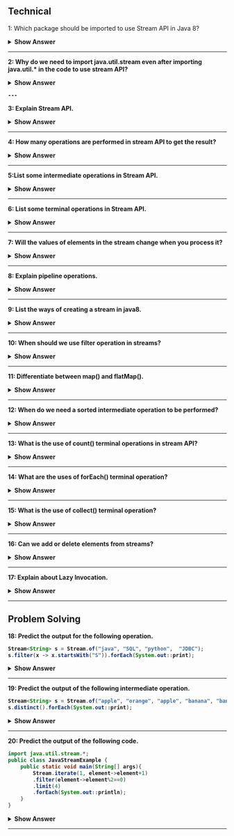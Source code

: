  ## Technical 
 
 1: Which package should be imported to use Stream API in Java 8?

 <details><summary><b> Show Answer<b></summary>

 java.util.stream includes all the classes and interfaces used for functional-type operations. 

 </details>

 ---
 
 2: Why do we need to import java.util.stream even after importing java.util.* in the code to use stream API?

   <details><summary><b> Show Answer<b></summary>

  - java.util.* will import all the direct classes and interfaces but not sub-classes/sub-packages.
  - stream class resides in the sub package java.util.stream package so it will not be included in java.util.*.

  </details>

    ---
    
  3: Explain Stream API.
    
 <details><summary><b> Show Answer<b></summary>

  - Stream API is a collection of objects which can be processed to get the desired result.
  - Example: If we want to filter the movies released in 2022 from the movie database.

  </details>

  ---
  
  4: How many operations are performed in stream API to get the result?

  <details><summary><b> Show Answer<b></summary>

- Two operations - Intermediate and terminal operations.
- Intermediate - will process the stream to get the result (like a filter, or map).
- Terminal - it is the end of the stream to return the result.

</details>

---
   
5:List some intermediate operations in Stream API.

 <details><summary><b> Show Answer<b></summary>

- Filter - select elements based on the condition passed
- Map - by applying the given function in the stream
- Sorted - used to sort the stream

</details>

  ---
  
6: List some terminal operations in Stream API.

 <details><summary><b> Show Answer<b></summary>

- collect - returns the result of intermediate operations.
- forEach- used to iterate through the elements of the stream
- reduce - to reduce the elements of the stream to one value

</details>
  
  ---

7: Will the values of elements in the stream change when you process it?

 <details><summary><b> Show Answer<b></summary>

No.
  
 <details><summary><b> Explanation <b></summary>
  
Because stream API processes the elements as per pipelined operations without changing the values.

</details>
  
</details>
  
 ---

8: Explain pipeline operations.

 <details><summary><b> Show Answer<b></summary>

- Stream API will take the stream of elements as the source, performs a pipeline of operations, and returns the  result 
- A pipeline of operations consists of a source, zero or more intermediate operations(filter, sort, map), and a terminal operation.

</details>
  
 ---

9: List the ways of creating a stream in java8.

 <details><summary><b> Show Answer<b></summary>

- By creating Stream.of() method 
- Stream from a Collection using stream() & parallelStream() methods
- Stream from an Array using Arrays.stream()
- Stream using Stream.builder()
- By an Empty Stream using Stream.empty()
- Creating an infinite Stream using Stream.generate() method and Stream.iterate() method
- Creating Stream of a File

</details>

 ---
  
10: When should we use filter operation in streams?

 <details><summary><b> Show Answer<b></summary>

- When we need to process and return a stream from another stream that satisfies a given condition we use filters in intermediate operations.
- Example: Return the movie list released in 2022 from the movie database.

</details>
  
 ---

11: Differentiate between map() and flatMap().

 <details><summary><b> Show Answer<b></summary>

- map() - will work on the streams and transform the single input value into a single output.
- flatMap() - will work on the streams and transform the single input value into multiple outputs by flattening it.

</details>

  ---
  
12: When do we need a sorted intermediate operation to be performed?

 <details><summary><b> Show Answer<b></summary>

- sorted can be used when we need to return the stream of elements in sorted order like sorting arrays.
- Example: return the student database sorted with their department ids.

</details>
  
---

13: What is the use of count() terminal operations in stream API?

 <details><summary><b> Show Answer<b></summary>

- when we need the result of the stream to be finite numbers.
- Example: return the number of employees working in a particular department.

</details>
  
---

14: What are the uses of forEach() terminal operation?

 <details><summary><b> Show Answer<b></summary>

- When we need to iterate the elements in the stream.
- This is the only operation that returns void.
- It can directly call on collections or stream.

</details>

 ---
  
15: What is the use of collect() terminal operation?

 <details><summary><b> Show Answer<b></summary>

- When we need to convert the source stream into collections by using intermediate operations. 
- Result stream may be of the list, set, map, etc.

</details>
 
 ---

 16: Can we add or delete elements from streams?

  <details><summary><b> Show Answer<b></summary>

 No
  
   <details><summary><b> Explanation <b></summary>
    
    
 - we cannot add/ delete elements in the stream
 - we can only perform the operations on the stream
 - Stream does not store the data as well.

 </details>
    
   </details>
    
 ---
 
 17: Explain about Lazy Invocation.

 <details><summary><b> Show Answer<b></summary>

- Intermediate operations are lazy because they will be invoked if only required for the execution of terminal operations.
- But it is optimized and it can process large numbers of data with high performance.

</details>

  ---

## Problem Solving

18: Predict the output for the following operation.
 ``` java
 Stream<String> s = Stream.of("java", "SQL", "python",  "JDBC");
 s.filter(x -> x.startsWith("S")).forEach(System.out::print); 
 ```
  <details><summary><b> Show Answer<b></summary>

  returns SQL
   
  <details><summary><b> Explanation <b></summary>
   
 - Here we are using the filter to return the result of the element starting with "S".

 </details>
   
   </details>
   
  ---

 19: Predict the output of the following intermediate operation.
 ``` java
 Stream<String> s = Stream.of("apple", "orange", "apple", "banana", "banana");
 s.distinct().forEach(System.out::print); 
 ```
 <details><summary><b> Show Answer<b></summary>

   returns appleorangebanana
  
 <details><summary><b> Explanation <b></summary>
  
- distinct()- will return a stream from the source stream removing the duplicate elements.
  
 </details>
  
   </details>
  
  ---


 20: Predict the output of the following code.

``` java
import java.util.stream.*;  
public class JavaStreamExample {  
    public static void main(String[] args){  
        Stream.iterate(1, element->element+1)  
        .filter(element->element%2==0)  
        .limit(4)  
        .forEach(System.out::println);  
    }  
} 
```
 <details><summary><b> Show Answer<b></summary>
  
   2<br>
   4<br>
   6<br>
   8<br>
  
  <details><summary><b> Explanation <b></summary>
   
   - iterate () is used to iterate through the elements in the stream.
   - filter() used to apply the condition on the stream 
   - forEach() is used to return the result from the stream after iteration.
 
</details>
   
</details>
   
---


